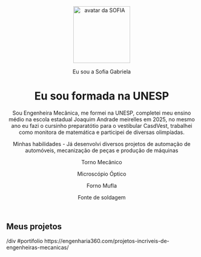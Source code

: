 <!DOCTYPE html>
<html lang="pt-br">
    
<head>
    <meta charset="UTF-8">
    <meta name="viewport" content="width=device-width, initial-scale=1.0">
    <link href="https://cdn.jsdelivr.net/npm/bootstrap@5.3.2/dist/css/bootstrap.min.css" rel="stylesheet">
    <link rel="stylesheet" href="style.css">
    <title> h1>Meu portfólio </title></h1>
</head>

<body>
    <header class="container text-center">
        <img src="![image](https://github.com/user-attachments/assets/0a42d6f5-e77f-49eb-9205-f2ea117083e5)
" alt="avatar da SOFIA" class="rounded-circle" width="150" height="150" srcset="">
        <p class="lead">Eu sou a Sofia Gabriela</p>
        <h1>Eu sou formada na UNESP</h1>
        <p>Sou Engenheira Mecânica, me formei na UNESP, completei meu ensino médio na escola estadual Joaquim Andrade meirelles em 2025, no mesmo ano eu fazi o cursinho preparatótio para o vestibular CasdVest, trabalhei como monitora de matemática e participei de diversas olimpíadas.</p>
        <p>Minhas habilidades
        - Já desenvolvi diversos projetos de automação de automóveis, mecanização de peças e produção de máquinas</p>
        <div>
            <p class="badge bg-secondary">Torno Mecânico</p>
            <p class="badge bg-secondary">Microscópio Óptico</p>
            <p class="badge bg-secondary">Forno Mufla</p>
            <p class="badge bg-secondary">Fonte de soldagem</p>
        </div>
    </header>
    <main class="container">
        <h2>Meus projetos</h2>
        <div [class="row](https://engenharia360.com/projetos-incriveis-de-engenheiras-mecanicas/)">/div
          

</html>#portifolio
https://engenharia360.com/projetos-incriveis-de-engenheiras-mecanicas/

